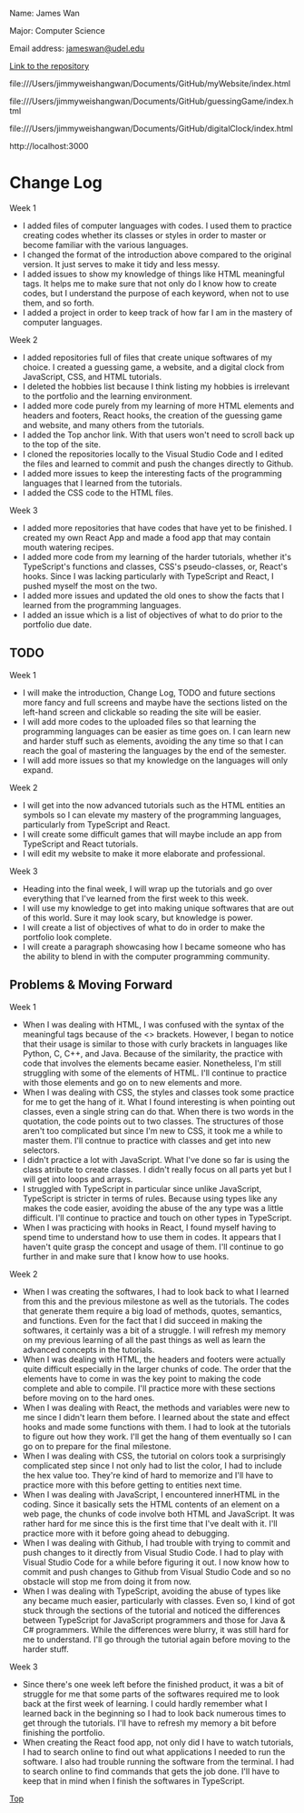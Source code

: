 Name: James Wan

Major: Computer Science

Email address: jameswan@udel.edu

[Link to the repository](https://github.com/jameswan141/jameswan141.github.io)

file:///Users/jimmyweishangwan/Documents/GitHub/myWebsite/index.html

file:///Users/jimmyweishangwan/Documents/GitHub/guessingGame/index.html

file:///Users/jimmyweishangwan/Documents/GitHub/digitalClock/index.html

http://localhost:3000

<div class="header">
  <h1>Change Log</h1>
  <p>Week 1</p>
</div>

* I added files of computer languages with codes. I used them to practice creating codes whether its classes or styles in order to master or become familiar with the various languages.
* I changed the format of the introduction above compared to the original version. It just serves to make it tidy and less messy.
* I added issues to show my knowledge of things like HTML meaningful tags. It helps me to make sure that not only do I know how to create codes, but I understand the purpose of each keyword, when not to use them, and so forth.
* I added a project in order to keep track of how far I am in the mastery of computer languages.

Week 2

* I added repositories full of files that create unique softwares of my choice. I created a guessing game, a website, and a digital clock from JavaScript, CSS, and HTML tutorials.
* I deleted the hobbies list because I think listing my hobbies is irrelevant to the portfolio and the learning environment.
* I added more code purely from my learning of more HTML elements and headers and footers, React hooks, the creation of the guessing game and website, and many others from the tutorials.
* I added the Top anchor link. With that users won't need to scroll back up to the top of the site.
* I cloned the repositories locally to the Visual Studio Code and I edited the files and learned to commit and push the changes directly to Github.
* I added more issues to keep the interesting facts of the programming languages that I learned from the tutorials.
* I added the CSS code to the HTML files.

Week 3

* I added more repositories that have codes that have yet to be finished. I created my own React App and made a food app that may contain mouth watering recipes.
* I added more code from my learning of the harder tutorials, whether it's TypeScript's functions and classes, CSS's pseudo-classes, or, React's hooks. Since I was lacking particularly with TypeScript and React, I pushed myself the most on the two.
* I added more issues and updated the old ones to show the facts that I learned from the programming languages.
* I added an issue which is a list of objectives of what to do prior to the portfolio due date.

<div class="header">
  <h2>TODO</h2>
  <p>Week 1</p>
</div>

* I will make the introduction, Change Log, TODO and future sections more fancy and full screens and maybe have the sections listed on the left-hand screen and clickable so reading the site will be easier.
* I will add more codes to the uploaded files so that learning the programming languages can be easier as time goes on. I can learn new and harder stuff such as elements, avoiding the any time so that I can reach the goal of mastering the languages by the end of the semester.
* I will add more issues so that my knowledge on the languages will only expand.

Week 2

* I will get into the now advanced tutorials such as the HTML entities an symbols so I can elevate my mastery of the programming languages, particularly from TypeScript and React. 
* I will create some difficult games that will maybe include an app from TypeScript and React tutorials.
* I will edit my website to make it more elaborate and professional.

Week 3

* Heading into the final week, I will wrap up the tutorials and go over everything that I've learned from the first week to this week.
* I will use my knowledge to get into making unique softwares that are out of this world. Sure it may look scary, but knowledge is power.
* I will create a list of objectives of what to do in order to make the portfolio look complete.
* I will create a paragraph showcasing how I became someone who has the ability to blend in with the computer programming community.

<div class="header">
  <h2>Problems & Moving Forward</h2>
  <p>Week 1</p>
</div>

* When I was dealing with HTML, I was confused with the syntax of the meaningful tags because of the <> brackets. However, I began to notice that their usage is similar to those with curly brackets in languages like Python, C, C++, and Java. Because of the similarity, the practice with code that involves the elements became easier. Nonetheless, I'm still struggling with some of the elements of HTML. I'll continue to practice with those elements and go on to new elements and more. 
* When I was dealing with CSS, the styles and classes took some practice for me to get the hang of it. What I found interesting is when pointing out classes, even a single string can do that. When there is two words in the quotation, the code points out to two classes. The structures of those aren't too complicated but since I'm new to CSS, it took me a while to master them. I'll contnue to practice with classes and get into new selectors. 
* I didn't practice a lot with JavaScript. What I've done so far is using the class atribute to create classes. I didn't really focus on all parts yet but I will get into loops and arrays. 
* I struggled with TypeScript in particular since unlike JavaScript, TypeScript is stricter in terms of rules. Because using types like any makes the code easier, avoiding the abuse of the any type was a little difficult. I'll continue to practice and touch on other types in TypeScript.
* When I was practicing with hooks in React, I found myself having to spend time to understand how to use them in codes. It appears that I haven't quite grasp the concept and usage of them. I'll continue to go further in and make sure that I know how to use hooks.

Week 2

* When I was creating the softwares, I had to look back to what I learned from this and the previous milestone as well as the tutorials. The codes that generate them require a big load of methods, quotes, semantics, and functions. Even for the fact that I did succeed in making the softwares, it certainly was a bit of a struggle. I will refresh my memory on my previous learning of all the past things as well as learn the advanced concepts in the tutorials.
* When I was dealing with HTML, the headers and footers were actually quite difficult especially in the larger chunks of code. The order that the elements have to come in was the key point to making the code complete and able to compile. I'll practice more with these sections before moving on to the hard ones.
* When I was dealing with React, the methods and variables were new to me since I didn't learn them before. I learned about the state and effect hooks and made some functions with them. I had to look at the tutorials to figure out how they work. I'll get the hang of them eventually so I can go on to prepare for the final milestone.
* When I was dealing with CSS, the tutorial on colors took a surprisingly complicated step since I not only had to list the color, I had to include the hex value too. They're kind of hard to memorize and I'll have to practice more with this before getting to entities next time.
* When I was dealing with JavaScript, I encountered innerHTML in the coding. Since it basically sets the HTML contents of an element on a web page, the chunks of code involve both HTML and JavaScript. It was rather hard for me since this is the first time that I've dealt with it. I'll practice more with it before going ahead to debugging.
* When I was dealing with Github, I had trouble with trying to commit and push changes to it directly from Visual Studio Code. I had to play with Visual Studio Code for a while before figuring it out. I now know how to commit and push changes to Github from Visual Studio Code and so no obstacle will stop me from doing it from now.
* When I was dealing with TypeScript, avoiding the abuse of types like any became much easier, particularly with classes. Even so, I kind of got stuck through the sections of the tutorial and noticed the differences between TypeScript for JavaScript programmers and those for Java & C# programmers. While the differences were blurry, it was still hard for me to understand. I'll go through the tutorial again before moving to the harder stuff.

Week 3

* Since there's one week left before the finished product, it was a bit of struggle for me that some parts of the softwares required me to look back at the first week of learning. I could hardly remember what I learned back in the beginning so I had to look back numerous times to get through the tutorials. I'll have to refresh my memory a bit before finishing the portfolio.
* When creating the React food app, not only did I have to watch tutorials, I had to search online to find out what applications I needed to run the software. I also had trouble running the software from the terminal. I had to search online to find commands that gets the job done. I'll have to keep that in mind when I finish the softwares in TypeScript.

<a href="#top">Top</a>
